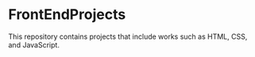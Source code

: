 # FrontEndProjects
 This repository contains projects that include works such as HTML, CSS, and JavaScript.
